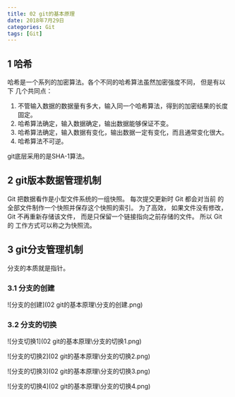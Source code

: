 ```yaml
---
title: 02 git的基本原理
date: 2018年7月29日
categories: Git
tags: [Git]
---
```


## 1 哈希

哈希是一个系列的加密算法。各个不同的哈希算法虽然加密强度不同， 但是有以下 几个共同点：

1. 不管输入数据的数据量有多大，输入同一个哈希算法，得到的加密结果的长度固定。
2. 哈希算法确定，输入数据确定，输出数据能够保证不变。
3. 哈希算法确定，输入数据有变化，输出数据一定有变化，而且通常变化很大。
4. 哈希算法不可逆。

git底层采用的是SHA-1算法。

<!-- more -->

## 2 git版本数据管理机制

Git 把数据看作是小型文件系统的一组快照。 每次提交更新时 Git 都会对当前 的全部文件制作一个快照并保存这个快照的索引。 为了高效， 如果文件没有修改， Git 不再重新存储该文件， 而是只保留一个链接指向之前存储的文件。 所以 Git 的 工作方式可以称之为快照流。    

## 3 git分支管理机制

分支的本质就是指针。

### 3.1 分支的创建

![分支的创建](02 git的基本原理\分支的创建.png)

### 3.2 分支的切换

![分支切换1](02 git的基本原理\分支的切换1.png)

![分支的切换2](02 git的基本原理\分支的切换2.png)

![分支的切换3](02 git的基本原理\分支的切换3.png)

![分支的切换4](02 git的基本原理\分支的切换4.png)
